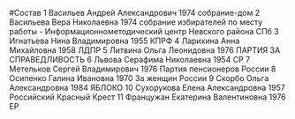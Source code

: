 #Состав
1 Васильев Андрей Александрович 1974 собрание-дом
2 Васильева Вера Николаевна 1974 собрание избирателей по месту работы - Информационно­методический центр Невского района СПб
3 Игнатьева Нина Владимировна 1955 КПРФ
4 Ларихина Анна Михайловна 1958 ЛДПР
5 Литвина Ольга Леонидовна 1976 ПАРТИЯ ЗА СПРАВЕДЛИВОСТЬ
6 Львова Серафима Николаевна 1954 СР
7 Метельков Сергей Владимирович 1976 Партия пенсионеров России
8 Осипенко Галина Ивановна 1970 За женщин России
9 Скорбо Ольга Александровна 1984 ЯБЛОКО
10 Сухорукова Елена Александровна 1957 Российский Красный Крест
11 Францужан Екатерина Валентиновна 1976 ЕР
